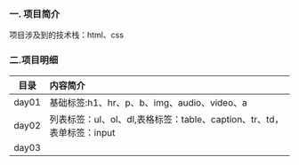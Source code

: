 ### 一. 项目简介
项目涉及到的技术栈：html、css

### 二.项目明细

|  目录   | 内容简介                                       |
|:-----:|:-------------------------------------------|
| day01 | 基础标签:h1、hr、p、b、img、audio、video、a           |
| day02 | 列表标签：ul、ol、dl,表格标签：table、caption、tr、td，表单标签：input|
| day03 | |
